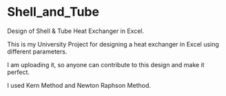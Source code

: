 # Shell_and_Tube
Design of Shell &amp; Tube Heat Exchanger in Excel.

This is my University Project for designing a heat exchanger in Excel using different parameters.

I am uploading it, so anyone can contribute to this design and make it perfect. 

I used Kern Method and Newton Raphson Method.
